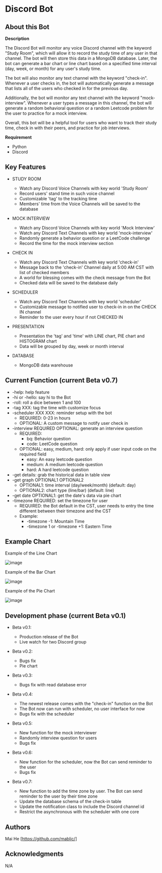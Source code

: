 # Discord Bot

## About this Bot


**Description**


The Discord Bot will monitor any voice Discord channel with the keyword "Study Room", which will allow it to record the study time of any user in that channel. The bot will then store this data in a MongoDB database. Later, the bot can generate a bar chart or line chart based on a specified time interval (day, week, or month) for any user's study time.

The bot will also monitor any text channel with the keyword "check-in". Whenever a user checks in, the bot will automatically generate a message that lists all of the users who checked in for the previous day.

Additionally, the bot will monitor any text channel with the keyword "mock-interview". Whenever a user types a message in this channel, the bot will generate a random behavioral question or a random Leetcode problem for the user to practice for a mock interview.

Overall, this bot will be a helpful tool for users who want to track their study time, check in with their peers, and practice for job interviews.


**Requirement**


 - Python
 - Discord
 

## Key Features


 - STUDY ROOM
     - Watch any Discord Voice Channels with key world 'Study Room'
     - Record users' stand time in such voice channel
     - Customizable 'tag' to the tracking time
     - Members' time from the Voice Channels will be saved to the database

 - MOCK INTERVIEW
     - Watch any Discord Voice Channels with key world 'Mock Interview'
     - Watch any Discord Text Channels with key world 'mock-interview'
     - Randomly generate a behavior question or a LeetCode challenge
     - Record the time for the mock interview section

 - CHECK IN   
     - Watch any Discord Text Channels with key world 'check-in'
     - Message back to the 'check-in' Channel daily at 5:00 AM CST with list of checked members
     - A world for blessing comes with the check message from the Bot
     - Checked data will be saved to the database daily

 - SCHEDULER  
     - Watch any Discord Text Channels with key world 'scheduler'
     - Customizable message to notified user to check-in in on the CHECK IN channel
     - Reminder to the user every hour if not CHECKED IN
     
 - PRESENTATION
     - Presentation the 'tag' and 'time' with LINE chart, PIE chart and HISTOGRAM chart
     - Data will be grouped by day, week or month interval
     
 - DATABASE
     - MongoDB data warehouse
     

## Current Function (current Beta v0.7)


 - -help: help feature
 - -hi or -hello: say hi to the Bot
 - -roll: roll a dice between 1 and 100
 - -tag XXX: tag the time with customize focus
 - -scheduler XXX XXX: reminder setup with the bot
    - REQUIRED: 0-23 in hours
    - OPTIONAL: A custom message to notify user check in
 - -interview REQUIRED OPTIONAL: generate an interview question
    - REQUIRED: 
      - bq: Behavior question
      - code: LeetCode question
    - OPTIONAL: easy, medium, hard: only apply if user input code on the required field
      - easy: An easy leetcode question
      - medium: A medium leetcode question
      - hard: A hard leetcode question
 - -get details: grab the historical data in table view
 - -get graph OPTIONAL1 OPTIONAL2
    - OPTIONAL1: time interval (day/week/month) (default: day)
    - OPTIONAL2: chart type (line/bar) (default: line)  
 - -get date OPTIONAL1: get the date's data via pie chart
 - -timezone REQUIRED: set the timezone for user
    - REQUIRED: the Bot default in the CST, user needs to entry the time different between their timezone and the CST
    - Example: 
       - -timezone -1: Mountain Time
       - -timezone 1 or -timezone +1: Eastern Time

## Example Chart

Example of the Line Chart

![image](https://user-images.githubusercontent.com/19805677/211453713-48ad667a-5d57-47b7-b64c-87acd90d97be.png)

Example of the Bar Chart

![image](https://user-images.githubusercontent.com/19805677/211453737-d8e56b77-181f-463a-95f2-10cde5fa31c4.png)

Example of the Pie Chart

![image](https://user-images.githubusercontent.com/19805677/211453755-22b85213-326a-43b9-9128-8d90fa39c574.png)


## Development phase (current Beta v0.1)


 - Beta v0.1:
    - Production release of the Bot
    - Live watch for two Discord group

 - Beta v0.2:
    - Bugs fix
    - Pie chart

 - Beta v0.3:
    - Bugs fix with read database error

 - Beta v0.4:
    - The newest release comes with the "check-in" function on the Bot
    - The Bot now can run with scheduler, no user interface for now
    - Bugs fix with the scheduler

 - Beta v0.5:
    - New function for the mock interviewer
    - Randomly interview question for users
    - Bugs fix

 - Beta v0.6:
    - New function for the scheduler, now the Bot can send reminder to the user
    - Bugs fix

 - Beta v0.7:
    - New function to add the time zone by user. The Bot can send reminder to the user by their time zone
    - Update the database schema of the check-in table
    - Update the notification class to include the Discord channel id
    - Restrict the asynchronous with the scheduler with one core

## Authors


Mai He [https://github.com/mablic/]
## Acknowledgments
N/A
